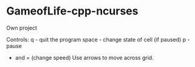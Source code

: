 # GameofLife-cpp-ncurses
Own project

Controls:
q - quit the program
space - change state of cell (if paused)
p - pause
- and =  (change speed)
Use arrows to move across grid.
